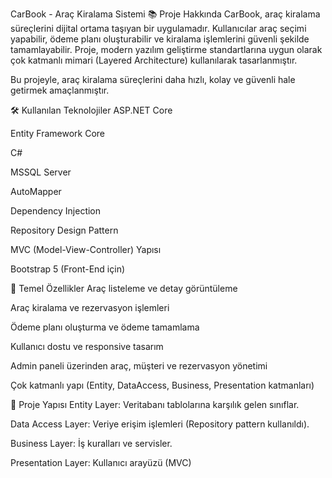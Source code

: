 CarBook - Araç Kiralama Sistemi
📚 Proje Hakkında
CarBook, araç kiralama süreçlerini dijital ortama taşıyan bir uygulamadır. Kullanıcılar araç seçimi yapabilir, ödeme planı oluşturabilir ve kiralama işlemlerini güvenli şekilde tamamlayabilir. Proje, modern yazılım geliştirme standartlarına uygun olarak çok katmanlı mimari (Layered Architecture) kullanılarak tasarlanmıştır.

Bu projeyle, araç kiralama süreçlerini daha hızlı, kolay ve güvenli hale getirmek amaçlanmıştır.

🛠️ Kullanılan Teknolojiler
ASP.NET Core

Entity Framework Core

C#

MSSQL Server

AutoMapper

Dependency Injection

Repository Design Pattern

MVC (Model-View-Controller) Yapısı

Bootstrap 5 (Front-End için)

🚗 Temel Özellikler
Araç listeleme ve detay görüntüleme

Araç kiralama ve rezervasyon işlemleri

Ödeme planı oluşturma ve ödeme tamamlama

Kullanıcı dostu ve responsive tasarım

Admin paneli üzerinden araç, müşteri ve rezervasyon yönetimi

Çok katmanlı yapı (Entity, DataAccess, Business, Presentation katmanları)

📁 Proje Yapısı
Entity Layer: Veritabanı tablolarına karşılık gelen sınıflar.

Data Access Layer: Veriye erişim işlemleri (Repository pattern kullanıldı).

Business Layer: İş kuralları ve servisler.

Presentation Layer: Kullanıcı arayüzü (MVC)
